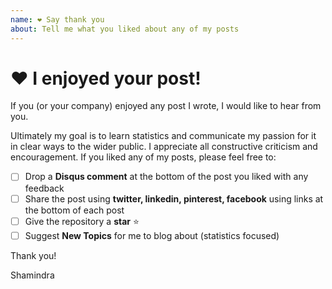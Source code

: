 ```yaml
---
name: ❤️ Say thank you
about: Tell me what you liked about any of my posts
---
```


# ❤️ I enjoyed your post!

If you (or your company) enjoyed any post I wrote, I would like to hear
from you.

Ultimately my goal is to learn statistics and communicate my passion
for it in clear ways to the wider public. I appreciate all constructive
criticism and encouragement. If you liked any of my posts, please feel
free to:

- [ ] Drop a **Disqus comment** at the bottom of the post you liked with any feedback
- [ ] Share the post using **twitter, linkedin, pinterest, facebook** using links
      at the bottom of each post
- [ ] Give the repository a **star** ⭐️
- [ ] Suggest **New Topics** for me to blog about (statistics focused)

Thank you!

Shamindra
